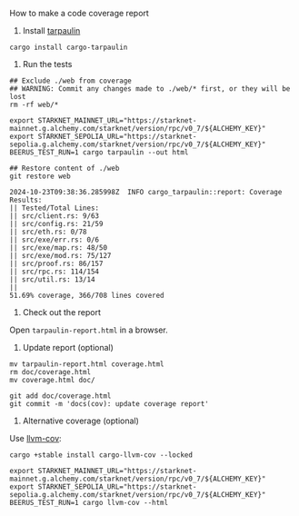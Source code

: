 How to make a code coverage report

1. Install [tarpaulin](https://github.com/xd009642/tarpaulin)

```
cargo install cargo-tarpaulin
```

1. Run the tests


```
## Exclude ./web from coverage
## WARNING: Commit any changes made to ./web/* first, or they will be lost
rm -rf web/*

export STARKNET_MAINNET_URL="https://starknet-mainnet.g.alchemy.com/starknet/version/rpc/v0_7/${ALCHEMY_KEY}"
export STARKNET_SEPOLIA_URL="https://starknet-sepolia.g.alchemy.com/starknet/version/rpc/v0_7/${ALCHEMY_KEY}"
BEERUS_TEST_RUN=1 cargo tarpaulin --out html

## Restore content of ./web
git restore web
```

```
2024-10-23T09:38:36.285998Z  INFO cargo_tarpaulin::report: Coverage Results:
|| Tested/Total Lines:
|| src/client.rs: 9/63
|| src/config.rs: 21/59
|| src/eth.rs: 0/78
|| src/exe/err.rs: 0/6
|| src/exe/map.rs: 48/50
|| src/exe/mod.rs: 75/127
|| src/proof.rs: 86/157
|| src/rpc.rs: 114/154
|| src/util.rs: 13/14
||
51.69% coverage, 366/708 lines covered
```

1. Check out the report

Open `tarpaulin-report.html` in a browser.

1. Update report (optional)

```
mv tarpaulin-report.html coverage.html
rm doc/coverage.html
mv coverage.html doc/

git add doc/coverage.html
git commit -m 'docs(cov): update coverage report'
```

1. Alternative coverage (optional)

Use [llvm-cov](https://github.com/taiki-e/cargo-llvm-cov):

```
cargo +stable install cargo-llvm-cov --locked

export STARKNET_MAINNET_URL="https://starknet-mainnet.g.alchemy.com/starknet/version/rpc/v0_7/${ALCHEMY_KEY}"
export STARKNET_SEPOLIA_URL="https://starknet-sepolia.g.alchemy.com/starknet/version/rpc/v0_7/${ALCHEMY_KEY}"
BEERUS_TEST_RUN=1 cargo llvm-cov --html
```
